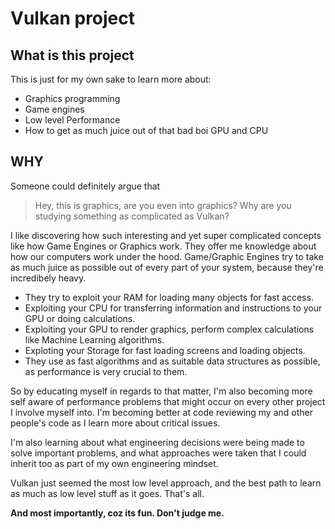 # Vulkan project

## What is this project

This is just for my own sake to learn more about:

- Graphics programming
- Game engines
- Low level Performance
- How to get as much juice out of that bad boi GPU and CPU

## WHY

Someone could definitely argue that

> Hey, this is graphics, are you even into graphics?
> Why are you studying something as complicated as Vulkan?

I like discovering how such interesting and yet super complicated concepts like how Game Engines or Graphics work.
They offer me knowledge about how our computers work under the hood.
Game/Graphic Engines try to take as much juice as possible out of every part of your system, because they're incredibely heavy.

- They try to exploit your RAM for loading many objects for fast access.
- Exploiting your CPU for transferring information and instructions to your GPU or doing calculations.
- Exploiting your GPU to render graphics, perform complex calculations like Machine Learning algorithms.
- Exploting your Storage for fast loading screens and loading objects.
- They use as fast algorithms and as suitable data structures as possible, as performance is very crucial to them.

So by educating myself in regards to that matter, I'm also becoming more self aware of performance problems that might occur on every other project I involve myself into.
I'm becoming better at code reviewing my and other people's code as I learn more about critical issues.

I'm also learning about what engineering decisions were being made to solve important problems, and what approaches were taken that I could inherit too as part of my own engineering mindset.

Vulkan just seemed the most low level approach, and the best path to learn as much as low level stuff as it goes. That's all.

**And most importantly, coz its fun. Don't judge me.**
